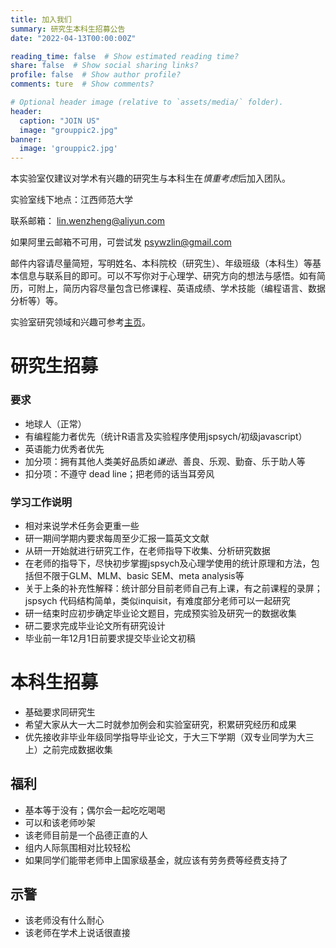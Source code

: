 ```yaml
---
title: 加入我们
summary: 研究生本科生招募公告
date: "2022-04-13T00:00:00Z"

reading_time: false  # Show estimated reading time?
share: false  # Show social sharing links?
profile: false  # Show author profile?
comments: ture  # Show comments?

# Optional header image (relative to `assets/media/` folder).
header:
  caption: "JOIN US"
  image: "grouppic2.jpg"
banner:
  image: 'grouppic2.jpg'
---
```


本实验室仅建议对学术有兴趣的研究生与本科生在*慎重考虑*后加入团队。

实验室线下地点：江西师范大学

联系邮箱： [lin.wenzheng@aliyun.com](lin.wenzheng@aliyun.com)

如果阿里云邮箱不可用，可尝试发 [psywzlin@gmail.com](psywzlin@gmail.com)

邮件内容请尽量简短，写明姓名、本科院校（研究生）、年级班级（本科生）等基本信息与联系目的即可。可以不写你对于心理学、研究方向的想法与感悟。如有简历，可附上，简历内容尽量包含已修课程、英语成绩、学术技能（编程语言、数据分析等）等。

实验室研究领域和兴趣可参考[主页](https://www.linwz.com/#about)。

# 研究生招募
### 要求
- 地球人（正常）
- 有编程能力者优先（统计R语言及实验程序使用jspsych/初级javascript）
- 英语能力优秀者优先
- 加分项：拥有其他人类美好品质如*谦逊*、善良、乐观、勤奋、乐于助人等
- 扣分项：不遵守 dead line；把老师的话当耳旁风
### 学习工作说明
- 相对来说学术任务会更重一些
- 研一期间学期内要求每周至少汇报一篇英文文献
- 从研一开始就进行研究工作，在老师指导下收集、分析研究数据
- 在老师的指导下，尽快初步掌握jspsych及心理学使用的统计原理和方法，包括但不限于GLM、MLM、basic SEM、meta analysis等
- 关于上条的补充性解释：统计部分目前老师自己有上课，有之前课程的录屏；jspsych 代码结构简单，类似inquisit，有难度部分老师可以一起研究
- 研一结束时应初步确定毕业论文题目，完成预实验及研究一的数据收集
- 研二要求完成毕业论文所有研究设计
- 毕业前一年12月1日前要求提交毕业论文初稿
# 本科生招募
- 基础要求同研究生
- 希望大家从大一大二时就参加例会和实验室研究，积累研究经历和成果
- 优先接收非毕业年级同学指导毕业论文，于大三下学期（双专业同学为大三上）之前完成数据收集
## 福利
- 基本等于没有；偶尔会一起吃吃喝喝
- 可以和该老师吵架
- 该老师目前是一个品德正直的人
- 组内人际氛围相对比较轻松
- 如果同学们能带老师申上国家级基金，就应该有劳务费等经费支持了
## 示警
- 该老师没有什么耐心
- 该老师在学术上说话很直接

